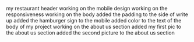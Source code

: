 my restaurant header
working on the mobile design
working on the responsiveness
working on the body
added the padding to the side of write up
added the hamburger sign to the mobile
added color to the  text of the body of my project
working on the about us section
added my first pic to the about us section
added the second picture to the about us section
